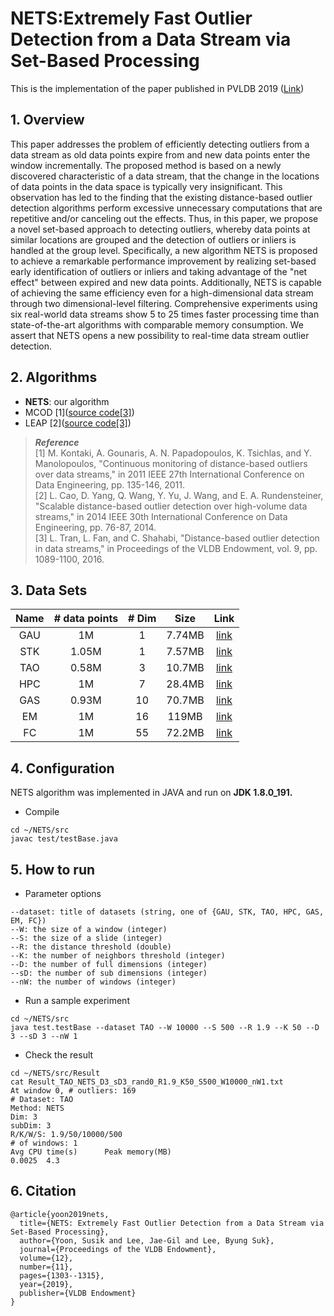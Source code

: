 # NETS:Extremely Fast Outlier Detection from a Data Stream via Set-Based Processing

This is the implementation of the paper published in PVLDB 2019 ([Link](http://www.vldb.org/pvldb/vol12/p1303-yoon.pdf))

## 1. Overview
This paper addresses the problem of efficiently detecting outliers from a data stream as old data points expire from and new data points enter the window incrementally. The proposed method is based on a newly discovered characteristic of a data stream, that the change in the locations of data points in the data space is typically very insignificant. This observation has led to the finding that the existing distance-based outlier detection algorithms perform excessive unnecessary computations that are repetitive and/or canceling out the effects. Thus, in this paper, we propose a novel set-based approach to detecting outliers, whereby data points at similar locations are grouped and the detection of outliers or inliers is handled at the group level. Specifically, a new algorithm NETS is proposed to achieve a remarkable performance improvement by realizing set-based early identification of outliers or inliers and taking advantage of the "net effect" between expired and new data points. Additionally, NETS is capable of achieving the same efficiency even for a high-dimensional data stream through two dimensional-level filtering.  Comprehensive experiments using six real-world data streams show 5 to 25 times faster processing time than state-of-the-art algorithms with comparable memory consumption. We assert that NETS opens a new possibility to real-time data stream outlier detection.

## 2. Algorithms
- **NETS**: our algorithm 
- MCOD [1]([source code[3]](https://infolab.usc.edu/Luan/Outlier/CountBasedWindow/DODDS/))
- LEAP [2]([source code[3]](https://infolab.usc.edu/Luan/Outlier/CountBasedWindow/DODDS/))

>__*Reference*__</br>
[1]   M. Kontaki, A. Gounaris, A. N. Papadopoulos, K. Tsichlas, and Y. Manolopoulos, "Continuous monitoring of distance-based outliers over data streams," in 2011 IEEE 27th International Conference on Data Engineering, pp. 135-146, 2011.</br>
[2] L. Cao, D. Yang, Q. Wang, Y. Yu, J. Wang, and E. A. Rundensteiner, "Scalable distance-based outlier detection over high-volume data streams," in 2014 IEEE 30th International Conference on Data Engineering, pp. 76-87, 2014.</br>
[3] L. Tran, L. Fan, and C. Shahabi, "Distance-based outlier detection in data streams," in Proceedings of the VLDB Endowment, vol. 9, pp. 1089-1100, 2016.</br>

## 3. Data Sets
| Name    | # data points  | # Dim    | Size    | Link           |
| :-----: | :------------: | :------: |:-------:|:--------------:|
| GAU     | 1M             | 1        |  7.74MB  |[link](https://infolab.usc.edu/Luan/Outlier/Datasets/gaussian.txt) |
| STK     | 1.05M          | 1        |  7.57MB |[link](https://infolab.usc.edu/Luan/Outlier/Datasets/stock.txt) |
| TAO     | 0.58M          | 3        |  10.7MB |[link](https://infolab.usc.edu/Luan/Outlier/Datasets/tao.txt) |
| HPC     | 1M             | 7        |  28.4MB  |[link](https://infolab.usc.edu/Luan/Outlier/Datasets/household2.txt) |
| GAS     | 0.93M          | 10       |  70.7MB  |[link](http://archive.ics.uci.edu/ml/machine-learning-databases/00362/HT_Sensor_UCIsubmission.zip) |
| EM      | 1M             | 16       |  119MB  |[link](https://infolab.usc.edu/Luan/Outlier/Datasets/ethylene.txt) |
| FC      | 1M             | 55       |  72.2MB  |[link](https://infolab.usc.edu/Luan/Outlier/Datasets/fc.data) |

## 4. Configuration
NETS algorithm was implemented in JAVA and run on **JDK 1.8.0_191.**
- Compile
```
cd ~/NETS/src
javac test/testBase.java
```

## 5. How to run
- Parameter options
```
--dataset: title of datasets (string, one of {GAU, STK, TAO, HPC, GAS, EM, FC})
--W: the size of a window (integer)
--S: the size of a slide (integer)
--R: the distance threshold (double)
--K: the number of neighbors threshold (integer)
--D: the number of full dimensions (integer)
--sD: the number of sub dimensions (integer)
--nW: the number of windows (integer)
```

- Run a sample experiment
```
cd ~/NETS/src
java test.testBase --dataset TAO --W 10000 --S 500 --R 1.9 --K 50 --D 3 --sD 3 --nW 1
```
- Check the result
```
cd ~/NETS/src/Result
cat Result_TAO_NETS_D3_sD3_rand0_R1.9_K50_S500_W10000_nW1.txt
At window 0, # outliers: 169
# Dataset: TAO
Method: NETS
Dim: 3
subDim: 3
R/K/W/S: 1.9/50/10000/500
# of windows: 1
Avg CPU time(s) 	 Peak memory(MB)
0.0025	4.3
```

## 6. Citation
```
@article{yoon2019nets,
  title={NETS: Extremely Fast Outlier Detection from a Data Stream via Set-Based Processing},
  author={Yoon, Susik and Lee, Jae-Gil and Lee, Byung Suk},
  journal={Proceedings of the VLDB Endowment},
  volume={12},
  number={11},
  pages={1303--1315},
  year={2019},
  publisher={VLDB Endowment}
}
````
